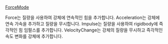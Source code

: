 [ForceMode](https://docs.unity3d.com/ScriptReference/ForceMode.html)

Force는 질량을 사용하여 강체에 연속적인 힘을 추가합니다.
Acceleration는 강체에 연속 가속을 추가하고 질량을 무시합니다.
Impulse는 질량을 사용하여 rigidbody에 즉각적인 힘 임펄스를 추가합니다.
VelocityChange는 강체의 질량을 무시하고 즉각적인 속도 변화를 강체에 추가합니다.